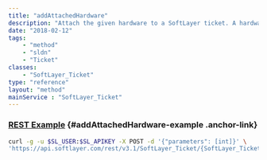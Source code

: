 ```yaml
---
title: "addAttachedHardware"
description: "Attach the given hardware to a SoftLayer ticket. A hardware attachment provides an easy way for SoftLayer's employees to quickly look up your hardware records in the case of hardware-specific issues. "
date: "2018-02-12"
tags:
    - "method"
    - "sldn"
    - "Ticket"
classes:
    - "SoftLayer_Ticket"
type: "reference"
layout: "method"
mainService : "SoftLayer_Ticket"
---
```


### [REST Example](#addAttachedHardware-example) <a href="/article/rest/"><i class="fas fa-question"></i></a> {#addAttachedHardware-example .anchor-link} 
```bash
curl -g -u $SL_USER:$SL_APIKEY -X POST -d '{"parameters": [int]}' \
'https://api.softlayer.com/rest/v3.1/SoftLayer_Ticket/{SoftLayer_TicketID}/addAttachedHardware'
```
